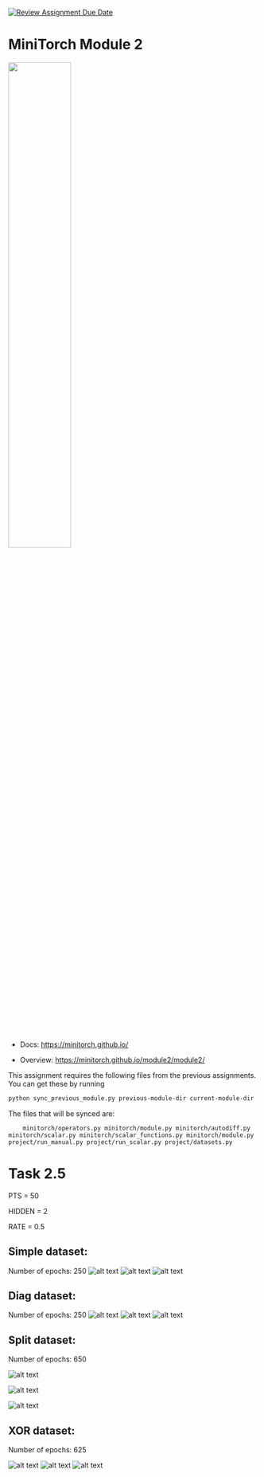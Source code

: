 [![Review Assignment Due Date](https://classroom.github.com/assets/deadline-readme-button-22041afd0340ce965d47ae6ef1cefeee28c7c493a6346c4f15d667ab976d596c.svg)](https://classroom.github.com/a/YFgwt0yY)
# MiniTorch Module 2

<img src="https://minitorch.github.io/minitorch.svg" width="50%">


* Docs: https://minitorch.github.io/

* Overview: https://minitorch.github.io/module2/module2/

This assignment requires the following files from the previous assignments. You can get these by running

```bash
python sync_previous_module.py previous-module-dir current-module-dir
```

The files that will be synced are:

        minitorch/operators.py minitorch/module.py minitorch/autodiff.py minitorch/scalar.py minitorch/scalar_functions.py minitorch/module.py project/run_manual.py project/run_scalar.py project/datasets.py

# Task 2.5
PTS = 50

HIDDEN = 2

RATE = 0.5


## Simple dataset:

Number of epochs: 250
![alt text](<Screen Shot 2024-10-22 at 12.32.16 AM.png>)
![alt text](<Screen Shot 2024-10-22 at 12.32.52 AM.png>)
![alt text](<Screen Shot 2024-10-22 at 12.35.35 AM.png>)

## Diag dataset:

Number of epochs: 250
![alt text](<Screen Shot 2024-10-22 at 12.29.22 AM.png>)
![alt text](<Screen Shot 2024-10-22 at 12.29.33 AM.png>)
![alt text](<Screen Shot 2024-10-22 at 12.29.45 AM.png>)


## Split dataset:

Number of epochs: 650

![alt text](<Screen Shot 2024-10-21 at 11.28.07 PM.png>)

![alt text](<Screen Shot 2024-10-21 at 11.28.09 PM.png>)

![alt text](<Screen Shot 2024-10-21 at 11.28.20 PM.png>)

## XOR dataset:

Number of epochs: 625

![alt text](<Screen Shot 2024-10-21 at 11.59.15 PM.png>)
![alt text](<Screen Shot 2024-10-22 at 12.00.34 AM.png>)
![alt text](<Screen Shot 2024-10-22 at 12.00.19 AM.png>)